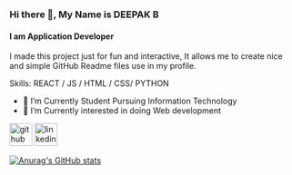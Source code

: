 ### Hi there 👋, My Name is DEEPAK B
#### I am Application Developer
I made this project just for fun and interactive, It allows me to create nice and simple GitHub Readme files use in my profile.

Skills:   REACT / JS / HTML / CSS/ PYTHON 

- 🔭 I’m Currently Student Pursuing Information Technology
- 🌱 I’m Currently interested in doing Web development 


[<img src='https://cdn.jsdelivr.net/npm/simple-icons@3.0.1/icons/github.svg' alt='github' height='40'>](https://github.com/deepakb016)      [<img src='https://cdn.jsdelivr.net/npm/simple-icons@3.0.1/icons/linkedin.svg' alt='linkedin' height='40'>](https://www.linkedin.com/in/deepakrocz016/) 


[![Anurag's GitHub stats](https://github-readme-stats.vercel.app/api?username=deepakb016)](https://github.com/anuraghazra/github-readme-stats)


